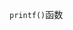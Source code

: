 `printf()`函数

  <?php
  echo 'RUNOOB'
  function test(){
  echo 'test'
  }
  
  
  ```javascript
  $(document).ready(function(){
  alert('RUNOOB');
  });
  ```
